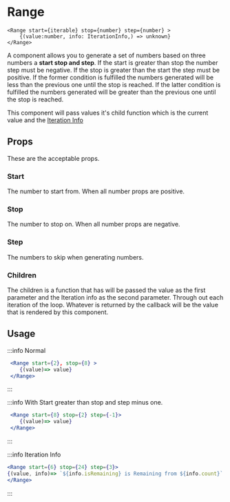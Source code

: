 # Range

```tsx
<Range start={iterable} stop={number} step={number} >
    {(value:number, info: IterationInfo,) => unknown}
</Range>
```

A component allows you to generate a set of numbers based on three numbers a **start stop and step**. If the start is greater than stop the number step must be negative. If the stop is greater than the start the step must be positive. If the former condition is fulfilled the numbers generated will be less than the previous one until the stop is reached. If the latter condition is fulfilled the numbers generated will be greater than the previous one until the stop is reached.

This component will pass values it's child function which is the current value and the [Iteration Info](/libraries/utilities/iteration-generators#iteration-info)

## Props

These are the acceptable props.

### Start

 The number to start from. When all number props are positive.  

### Stop

 The number to stop on. When all number props are negative.

### Step

 The numbers to skip when generating numbers.

### Children

The children is a function that has will be passed the value as the first parameter and the Iteration info as the second parameter. Through out each iteration of the loop. Whatever is returned by the callback will be the value that is rendered by this component.

## Usage

:::info Normal

```jsx
 <Range start={2}, stop={8} >
    {(value)=> value}
 </Range>
```

:::

:::info With Start greater than stop and step minus one.

```jsx
 <Range start={8} stop={2} step={-1}>
    {(value)=> value}
 </Range>
```

:::

:::info Iteration Info

```jsx
<Range start={6} stop={24} step={3}>
{(value, info)=> `${info.isRemaining} is Remaining from ${info.count}` }
</Range>
```

:::

